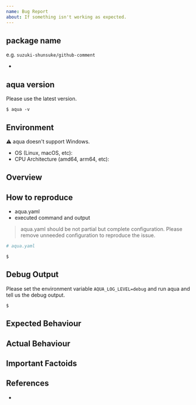 ```yaml
---
name: Bug Report
about: If something isn't working as expected.
---
```


## package name

e.g. `suzuki-shunsuke/github-comment`

* 

## aqua version

Please use the latest version.

```console
$ aqua -v

```

## Environment

:warning: aqua doesn't support Windows.

* OS (Linux, macOS, etc):
* CPU Architecture (amd64, arm64, etc):

## Overview

## How to reproduce

* aqua.yaml
* executed command and output

> aqua.yaml should be not partial but complete configuration.
> Please remove unneeded configuration to reproduce the issue.

```yaml
# aqua.yaml

```

```console
$ 
```

## Debug Output

Please set the environment variable `AQUA_LOG_LEVEL=debug` and run aqua and tell us the debug output.

```console
$ 
```

## Expected Behaviour

## Actual Behaviour

## Important Factoids

## References

* 
